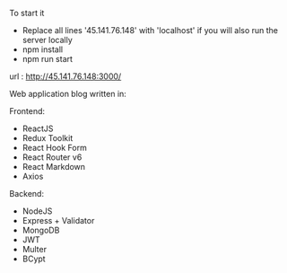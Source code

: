 To start it
<ul>
  <li>Replace all lines '45.141.76.148' with 'localhost' if you will also run the server locally</li>
  <li>npm install</li>
  <li>npm run start</li>
</ul>

url : http://45.141.76.148:3000/

Web application blog written in:

Frontend:
<ul>
  <li>ReactJS</li>
  <li>Redux Toolkit</li>
  <li>React Hook Form</li>
  <li>React Router v6</li>
  <li>React Markdown</li>
  <li>Axios</li>
</ul>

Backend:
<ul>
  <li>NodeJS</li>
  <li>Express + Validator</li>
  <li>MongoDB</li>
  <li>JWT</li>
  <li>Multer</li>
  <li>BCypt</li>
</ul>
